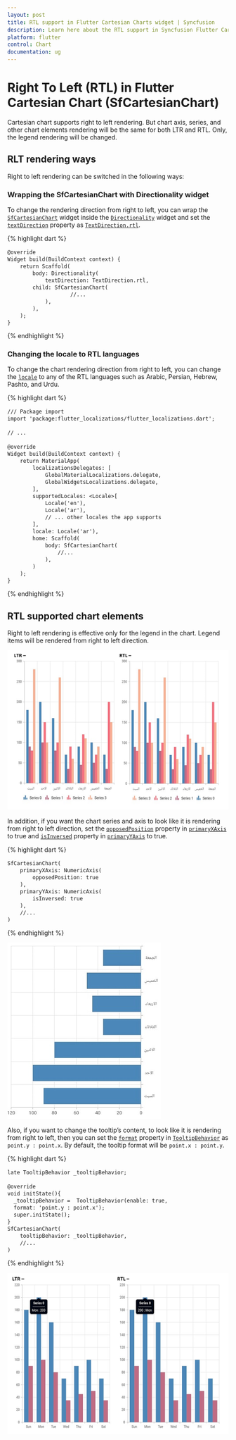 ```yaml
---
layout: post
title: RTL support in Flutter Cartesian Charts widget | Syncfusion 
description: Learn here about the RTL support in Syncfusion Flutter Cartesian Charts (SfCartesianChart) widget and more.
platform: flutter
control: Chart
documentation: ug
---
```


# Right To Left (RTL) in Flutter Cartesian Chart (SfCartesianChart)

Cartesian chart supports right to left rendering. But chart axis, series, and other chart elements rendering will be the same for both LTR and RTL. Only, the legend rendering will be changed.

## RLT rendering ways

Right to left rendering can be switched in the following ways:

### Wrapping the SfCartesianChart with Directionality widget

To change the rendering direction from right to left, you can wrap the [`SfCartesianChart`](https://pub.dev/documentation/syncfusion_flutter_charts/latest/charts/SfCartesianChart-class.html) widget inside the [`Directionality`](https://api.flutter.dev/flutter/widgets/Directionality-class.html) widget and set the [`textDirection`](https://api.flutter.dev/flutter/widgets/Directionality/textDirection.html) property as [`TextDirection.rtl`](https://api.flutter.dev/flutter/dart-ui/TextDirection-class.html).

{% highlight dart %}

    @override
    Widget build(BuildContext context) {
        return Scaffold(
            body: Directionality(
                textDirection: TextDirection.rtl,
            child: SfCartesianChart(
                        //...
                ),
            ),
        );
    }

{% endhighlight %}

### Changing the locale to RTL languages

To change the chart rendering direction from right to left, you can change the [`locale`](https://api.flutter.dev/flutter/material/MaterialApp/locale.html) to any of the RTL languages such as Arabic, Persian, Hebrew, Pashto, and Urdu.

{% highlight dart %}
    
    /// Package import
    import 'package:flutter_localizations/flutter_localizations.dart';

    // ...

    @override
    Widget build(BuildContext context) {
        return MaterialApp(
            localizationsDelegates: [
                GlobalMaterialLocalizations.delegate,
                GlobalWidgetsLocalizations.delegate,
            ],
            supportedLocales: <Locale>[
                Locale('en'),
                Locale('ar'),
                // ... other locales the app supports
            ],
            locale: Locale('ar'),
            home: Scaffold(
                body: SfCartesianChart(
                    //...
                ),
            )
        );
    }


{% endhighlight %}

## RTL supported chart elements

Right to left rendering is effective only for the legend in the chart. Legend items will be rendered from right to left direction.

![legend RTL](images/rtl-support/cartesian_legend_rtl.png)

In addition, if you want the chart series and axis to look like it is rendering from right to left direction, set the [`opposedPosition`](https://pub.dev/documentation/syncfusion_flutter_charts/latest/charts/ChartAxis/opposedPosition.html) property in [`primaryXAxis`](https://pub.dev/documentation/syncfusion_flutter_charts/latest/charts/SfCartesianChart/primaryXAxis.html) to true and [`isInversed`](https://pub.dev/documentation/syncfusion_flutter_charts/latest/charts/ChartAxis/isInversed.html) property in [`primaryYAxis`](https://pub.dev/documentation/syncfusion_flutter_charts/latest/charts/SfCartesianChart/primaryYAxis.html) to true.

{% highlight dart %}

    SfCartesianChart(
        primaryXAxis: NumericAxis(
            opposedPosition: true
        ),
        primaryYAxis: NumericAxis(
            isInversed: true
        ),
        //...
    )

{% endhighlight %}

![series axis RTL](images/rtl-support/series_axis_rtl.jpg)

Also, if you want to change the tooltip’s content, to look like it is rendering from right to left, then you can set the [`format`](https://pub.dev/documentation/syncfusion_flutter_charts/latest/charts/TooltipBehavior/format.html) property in [`TooltipBehavior`](https://pub.dev/documentation/syncfusion_flutter_charts/latest/charts/TooltipBehavior-class.html) as `point.y : point.x`. By default, the tooltip format will be `point.x : point.y`.

{% highlight dart %}
    
    late TooltipBehavior _tooltipBehavior;

    @override
    void initState(){
      _tooltipBehavior =  TooltipBehavior(enable: true,
      format: 'point.y : point.x');
      super.initState(); 
    }
    SfCartesianChart(
        tooltipBehavior: _tooltipBehavior,
        //...
    )

{% endhighlight %}

![Tooltip RTL](images/rtl-support/cartesian_tooltip_rtl.png)